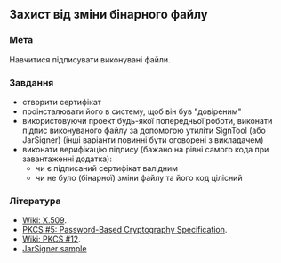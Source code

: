 ## Захист від зміни бінарного файлу
### Мета
Навчитися підписувати виконувані файли.

### Завдання

- створити сертифікат
- проінсталювати його в систему, щоб він був "довіреним"
- використовуючи проект будь-якої попередньої роботи, виконати підпис виконуваного файлу за допомогою утиліти SignTool (або JarSigner) (інші варіанти повинні бути оговорені з викладачем)
- виконати верифікацію підпису (бажано на рівні самого кода при завантаженні додатка): 
   - чи є підписаний сертифікат валідним
   - чи не було (бінарної) зміни файлу та його код цілісний

### Література
- [Wiki: X.509](https://en.wikipedia.org/wiki/X.509).
- [PKCS #5: Password-Based Cryptography Specification](http://www.ietf.org/rfc/rfc2898.txt).
- [Wiki: PKCS #12](https://en.wikipedia.org/wiki/PKCS_12).
- [JarSigner sample](https://www.theserverside.com/blog/Coffee-Talk-Java-News-Stories-and-Opinions/jarsigner-digitially-sign-JARs-Java-keytool-certificates)